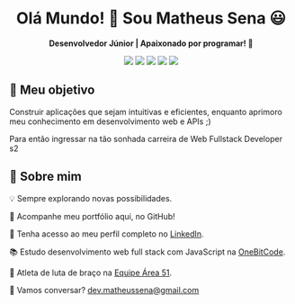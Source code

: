 <h1 align="center">Olá Mundo! 👋 Sou Matheus Sena 😃</h1>
<p align="center">
  <b>Desenvolvedor Júnior | Apaixonado por programar! 🚀</b>
</p>

<p align="center">
  <img src="https://img.shields.io/badge/HTML-%23E34F26.svg?style=for-the-badge&logo=html5&logoColor=white" />
  <img src="https://img.shields.io/badge/CSS-%231572B6.svg?style=for-the-badge&logo=css3&logoColor=white" />
  <img src="https://img.shields.io/badge/JavaScript-%23F7DF1E.svg?style=for-the-badge&logo=javascript&logoColor=black" />
  <img src="https://img.shields.io/badge/PHP-%23777BB4.svg?style=for-the-badge&logo=php&logoColor=white" />
  <img src="https://img.shields.io/badge/MySQL-%234479A1.svg?style=for-the-badge&logo=mysql&logoColor=white" />
</p>

## 🎯 Meu objetivo  
Construir aplicações que sejam intuitivas e eficientes, enquanto aprimoro meu conhecimento em desenvolvimento web e APIs ;)

Para então ingressar na tão sonhada carreira de Web Fullstack Developer s2

## 🚀 Sobre mim  

💡 Sempre explorando novas possibilidades.

💼 Acompanhe meu portfólio aqui, no GitHub!

🔗 Tenha acesso ao meu perfil completo no [LinkedIn](https://www.linkedin.com/in/matheussena21/).

📚 Estudo desenvolvimento web full stack com JavaScript na [OneBitCode](https://onebitcode.com/).

💪 Atleta de luta de braço na [Equipe Área 51](https://www.instagram.com/area51.equipe/).

📩 Vamos conversar? [dev.matheussena@gmail.com](mailto:dev.matheussena@gmail.com)  
